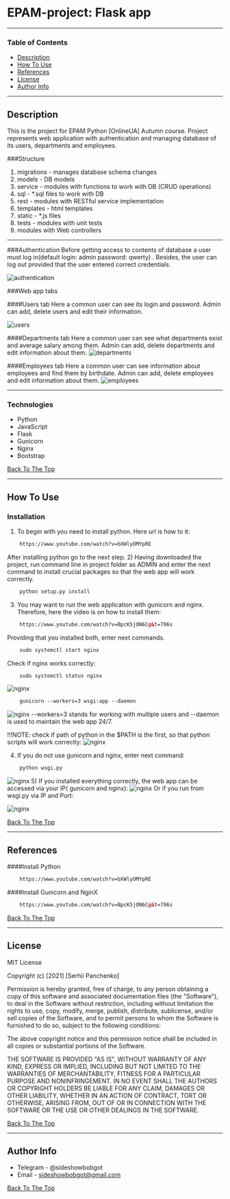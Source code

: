 # EPAM-project: Flask app

---

### Table of Contents

- [Description](#description)
- [How To Use](#how-to-use)
- [References](#references)
- [License](#license)
- [Author Info](#author-info)

---

## Description

This is the project for EPAM Python [OnlineUA] Autumn course. Project represents web application with authentication and
managing database of its users, departments and employees.



###Structure
1) migrations - manages database schema changes
2) models - DB models
3) service - modules with functions to work with DB (CRUD operations)
4) sql - *.sql files to work with DB
5) rest - modules with RESTful service implementation
6) templates - html templates
7) static - *.js files
8) tests - modules with unit tests
9) modules with Web controllers
---
###Authentication
Before getting access to contents of database a user must log in(default login: admin password: qwerty)
. Besides, the user can log out provided that the user entered correct credentials.

![authentication](./img/authentication.PNG)

###Web app tabs

####Users tab
Here a common user can see its login and
password. Admin can add, delete users and edit their information.

![users](./img/users.jpg)

####Departments tab
Here a common user can see what departments 
exist and average salary among them. Admin can add, delete departments
and edit information about them.
![departments](./img/departments.PNG)

####Employees tab
Here a common user can see information about
employees and find them by birthdate. Admin can add, delete employees
and edit information about them.
![employees](./img/employees.PNG)

---

### Technologies

- Python
- JavaScript
- Flask
- Gunicorn
- Nginx
- Bootstrap

[Back To The Top](#read-me-template)

---

## How To Use

### Installation
1) To begin with you need to install python. Here url is how to it:
```html
    https://www.youtube.com/watch?v=bXWlyOMYpRE
```
After installing python go to the next step.
2) Having downloaded the project, run command line in project
folder as ADMIN and enter the next command to install crucial
packages so that the web app will work correctly. 
```html
    python setup.py install
```
3) You may want to run the web application with gunicorn and nginx. Therefore,
here the video is on how to install them:
```html
    https://www.youtube.com/watch?v=BpcK5jON6Cg&t=796s
```
Providing that you installed both, enter next commands. 
```html
    sudo systemctl start nginx
```
Check if nginx works correctly:
```html
    sudo systemctl status nginx
```
![nginx](./img/nginx.PNG)
```html
    gunicorn --workers=3 wsgi:app --daemon
```
![nginx](./img/gunicorn.PNG)
--workers=3 stands for working with multiple users and --daemon is used
to maintain the web app 24/7.

!!!NOTE: check if path of python in the $PATH is the first, so that
python scripts will work correctly:
![nginx](./img/PATH.PNG)

4) If you do not use gunicorn and nginx, enter next command:
```html
    python wsgi.py
```
![nginx](./img/justWSGI.PNG)
5) If you installed everything correctly, the web app can be accessed via your
IP( gunicorn and nginx): 
![nginx](./img/IPgunic.PNG)
Or if you run from wsgi.py via IP and Port:

![nginx](./img/IPandPort.PNG)


[Back To The Top](#read-me-template)

---

## References
####Install Python
```html
    https://www.youtube.com/watch?v=bXWlyOMYpRE
```
####Install Gunicorn and NginX
```html
    https://www.youtube.com/watch?v=BpcK5jON6Cg&t=796s
```
[Back To The Top](#read-me-template)

---

## License

MIT License

Copyright (c) [2021] [Serhii Panchenko]

Permission is hereby granted, free of charge, to any person obtaining a copy
of this software and associated documentation files (the "Software"), to deal
in the Software without restriction, including without limitation the rights
to use, copy, modify, merge, publish, distribute, sublicense, and/or sell
copies of the Software, and to permit persons to whom the Software is
furnished to do so, subject to the following conditions:

The above copyright notice and this permission notice shall be included in all
copies or substantial portions of the Software.

THE SOFTWARE IS PROVIDED "AS IS", WITHOUT WARRANTY OF ANY KIND, EXPRESS OR
IMPLIED, INCLUDING BUT NOT LIMITED TO THE WARRANTIES OF MERCHANTABILITY,
FITNESS FOR A PARTICULAR PURPOSE AND NONINFRINGEMENT. IN NO EVENT SHALL THE
AUTHORS OR COPYRIGHT HOLDERS BE LIABLE FOR ANY CLAIM, DAMAGES OR OTHER
LIABILITY, WHETHER IN AN ACTION OF CONTRACT, TORT OR OTHERWISE, ARISING FROM,
OUT OF OR IN CONNECTION WITH THE SOFTWARE OR THE USE OR OTHER DEALINGS IN THE
SOFTWARE.

[Back To The Top](#read-me-template)

---

## Author Info

- Telegram - @sideshowbobgot
- Email - sideshowbobgot@gmail.com

[Back To The Top](#read-me-template)
